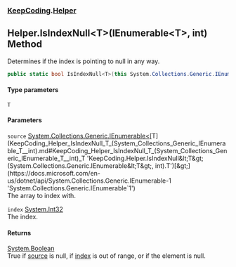 ### [KeepCoding](KeepCoding.md 'KeepCoding').[Helper](KeepCoding_Helper.md 'KeepCoding.Helper')
## Helper.IsIndexNull&lt;T&gt;(IEnumerable&lt;T&gt;, int) Method
Determines if the index is pointing to null in any way.  
```csharp
public static bool IsIndexNull<T>(this System.Collections.Generic.IEnumerable<T> source, int index);
```
#### Type parameters
<a name='KeepCoding_Helper_IsIndexNull_T_(System_Collections_Generic_IEnumerable_T__int)_T'></a>
`T`  
  
#### Parameters
<a name='KeepCoding_Helper_IsIndexNull_T_(System_Collections_Generic_IEnumerable_T__int)_source'></a>
`source` [System.Collections.Generic.IEnumerable&lt;](https://docs.microsoft.com/en-us/dotnet/api/System.Collections.Generic.IEnumerable-1 'System.Collections.Generic.IEnumerable`1')[T](KeepCoding_Helper_IsIndexNull_T_(System_Collections_Generic_IEnumerable_T__int).md#KeepCoding_Helper_IsIndexNull_T_(System_Collections_Generic_IEnumerable_T__int)_T 'KeepCoding.Helper.IsIndexNull&lt;T&gt;(System.Collections.Generic.IEnumerable&lt;T&gt;, int).T')[&gt;](https://docs.microsoft.com/en-us/dotnet/api/System.Collections.Generic.IEnumerable-1 'System.Collections.Generic.IEnumerable`1')  
The array to index with.
  
<a name='KeepCoding_Helper_IsIndexNull_T_(System_Collections_Generic_IEnumerable_T__int)_index'></a>
`index` [System.Int32](https://docs.microsoft.com/en-us/dotnet/api/System.Int32 'System.Int32')  
The index.
  
#### Returns
[System.Boolean](https://docs.microsoft.com/en-us/dotnet/api/System.Boolean 'System.Boolean')  
True if [source](KeepCoding_Helper_IsIndexNull_T_(System_Collections_Generic_IEnumerable_T__int).md#KeepCoding_Helper_IsIndexNull_T_(System_Collections_Generic_IEnumerable_T__int)_source 'KeepCoding.Helper.IsIndexNull&lt;T&gt;(System.Collections.Generic.IEnumerable&lt;T&gt;, int).source') is null, if [index](KeepCoding_Helper_IsIndexNull_T_(System_Collections_Generic_IEnumerable_T__int).md#KeepCoding_Helper_IsIndexNull_T_(System_Collections_Generic_IEnumerable_T__int)_index 'KeepCoding.Helper.IsIndexNull&lt;T&gt;(System.Collections.Generic.IEnumerable&lt;T&gt;, int).index') is out of range, or if the element is null.
